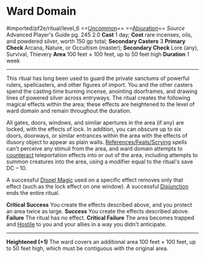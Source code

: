 # Ward Domain
#imported/pf2e/ritual/level_6
==[Uncommon](uncommon.md)== ==[Abjuration](abjuration.md)==
*Source* Advanced Player's Guide pg. 245 2.0
**Cast** 1 day; **Cost** rare incenses, oils, and powdered silver, worth 150 gp total; **Secondary Casters** 3
**Primary Check** Arcana, Nature, or Occultism (master); **Secondary Check** Lore (any), Survival, Thievery
**Area** 100 feet × 100 feet, up to 50 feet high
**Duration** 1 week

---
This ritual has long been used to guard the private sanctums of powerful rulers, spellcasters, and other figures of import. You and the other casters spend the casting time burning incense, anointing doorframes, and drawing lines of powered silver across entryways. The ritual creates the following magical effects within the area; these effects are heightened to the level of ward domain and remain throughout the duration.

All gates, doors, windows, and similar apertures in the area (if any) are locked, with the effects of lock. In addition, you can obscure up to six doors, doorways, or similar entrances within the area with the effects of illusory object to appear as plain walls. [References/Feats/Scrying](References/Feats/Scrying) spells can't perceive any stimuli from the area, and ward domain attempts to [counteract](../../../Rules/Counteracting.md) teleportation effects into or out of the area, including attempts to summon creatures into the area, using a modifier equal to the ritual's save DC – 10.

A successful [Dispel Magic](../../Arcane_Tradition/Level%202/Dispel%20Magic.md) used on a specific effect removes only that effect (such as the lock effect on one window). A successful [Disjunction](../../Arcane_Tradition/Level%209/Disjunction.md) ends the entire ritual.

**Critical Success** You create the effects described above, and you protect an area twice as large.
**Success** You create the effects described above.
**Failure** The ritual has no effect.
**Critical Failure** The area becomes trapped and [Hostile](../../../Conditions/Hostile.md) to you and your allies in a way you didn't anticipate.

<hr>

**Heightened (+1)** The ward covers an additional area 100 feet × 100 feet, up to 50 feet high, which must be contiguous with the original area.
